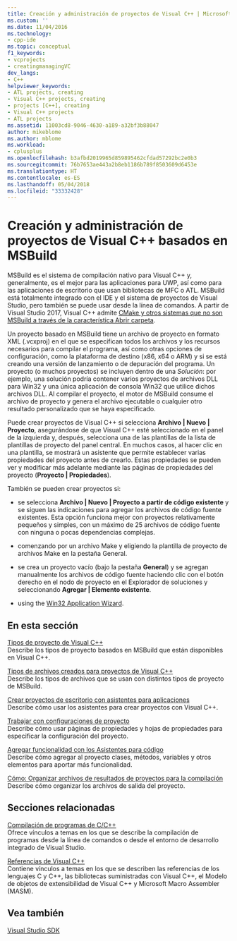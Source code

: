 ```yaml
---
title: Creación y administración de proyectos de Visual C++ | Microsoft Docs
ms.custom: ''
ms.date: 11/04/2016
ms.technology:
- cpp-ide
ms.topic: conceptual
f1_keywords:
- vcprojects
- creatingmanagingVC
dev_langs:
- C++
helpviewer_keywords:
- ATL projects, creating
- Visual C++ projects, creating
- projects [C++], creating
- Visual C++ projects
- ATL projects
ms.assetid: 11003cd8-9046-4630-a189-a32bf3b88047
author: mikeblome
ms.author: mblome
ms.workload:
- cplusplus
ms.openlocfilehash: b3afbd2019965d859895462cfdad57292bc2e0b3
ms.sourcegitcommit: 76b7653ae443a2b8eb1186b789f8503609d6453e
ms.translationtype: HT
ms.contentlocale: es-ES
ms.lasthandoff: 05/04/2018
ms.locfileid: "33332428"
---
```

# <a name="creating-and-managing-msbuild-based-visual-c-projects"></a>Creación y administración de proyectos de Visual C++ basados en MSBuild
MSBuild es el sistema de compilación nativo para Visual C++ y, generalmente, es el mejor para las aplicaciones para UWP, así como para las aplicaciones de escritorio que usan bibliotecas de MFC o ATL. MSBuild está totalmente integrado con el IDE y el sistema de proyectos de Visual Studio, pero también se puede usar desde la línea de comandos. A partir de Visual Studio 2017, Visual C++ admite [CMake y otros sistemas que no son MSBuild a través de la característica Abrir carpeta](non-msbuild-projects.md).

Un proyecto basado en MSBuild tiene un archivo de proyecto en formato XML (.vcxproj) en el que se especifican todos los archivos y los recursos necesarios para compilar el programa, así como otras opciones de configuración, como la plataforma de destino (x86, x64 o ARM) y si se está creando una versión de lanzamiento o de depuración del programa. Un proyecto (o muchos proyectos) se incluyen dentro de una *Solución*: por ejemplo, una solución podría contener varios proyectos de archivos DLL para Win32 y una única aplicación de consola Win32 que utilice dichos archivos DLL. Al compilar el proyecto, el motor de MSBuild consume el archivo de proyecto y genera el archivo ejecutable o cualquier otro resultado personalizado que se haya especificado.

Puede crear proyectos de Visual C++ si selecciona **Archivo &#124; Nuevo &#124; Proyecto**, asegurándose de que Visual C++ esté seleccionado en el panel de la izquierda y, después, selecciona una de las plantillas de la lista de plantillas de proyecto del panel central. En muchos casos, al hacer clic en una plantilla, se mostrará un asistente que permite establecer varias propiedades del proyecto antes de crearlo. Estas propiedades se pueden ver y modificar más adelante mediante las páginas de propiedades del proyecto (**Proyecto &#124; Propiedades**).  
  
 También se pueden crear proyectos si:  
  
-   se selecciona **Archivo &#124; Nuevo &#124; Proyecto a partir de código existente** y se siguen las indicaciones para agregar los archivos de código fuente existentes. Esta opción funciona mejor con proyectos relativamente pequeños y simples, con un máximo de 25 archivos de código fuente con ninguna o pocas dependencias complejas.  
  
-   comenzando por un archivo Make y eligiendo la plantilla de proyecto de archivos Make en la pestaña General.  
  
-   se crea un proyecto vacío (bajo la pestaña **General**) y se agregan manualmente los archivos de código fuente haciendo clic con el botón derecho en el nodo de proyecto en el Explorador de soluciones y seleccionando **Agregar &#124; Elemento existente**.  
  
-   using the [Win32 Application Wizard](../windows/win32-application-wizard.md).  
  
## <a name="in-this-section"></a>En esta sección  
 [Tipos de proyecto de Visual C++](../ide/visual-cpp-project-types.md)  
 Describe los tipos de proyecto basados en MSBuild que están disponibles en Visual C++.  
  
 [Tipos de archivos creados para proyectos de Visual C++](../ide/file-types-created-for-visual-cpp-projects.md)  
 Describe los tipos de archivos que se usan con distintos tipos de proyecto de MSBuild.  
  
 [Crear proyectos de escritorio con asistentes para aplicaciones](../ide/creating-desktop-projects-by-using-application-wizards.md)  
 Describe cómo usar los asistentes para crear proyectos con Visual C++.  
  
 [Trabajar con configuraciones de proyecto](../ide/working-with-project-properties.md)  
 Describe cómo usar páginas de propiedades y hojas de propiedades para especificar la configuración del proyecto.  
  
 [Agregar funcionalidad con los Asistentes para código](../ide/adding-functionality-with-code-wizards-cpp.md)  
 Describe cómo agregar al proyecto clases, métodos, variables y otros elementos para aportar más funcionalidad.  
  
 [Cómo: Organizar archivos de resultados de proyectos para la compilación](../ide/how-to-organize-project-output-files-for-builds.md)  
 Describe cómo organizar los archivos de salida del proyecto.  
  
## <a name="related-sections"></a>Secciones relacionadas  
 [Compilación de programas de C/C++](../build/building-c-cpp-programs.md)  
 Ofrece vínculos a temas en los que se describe la compilación de programas desde la línea de comandos o desde el entorno de desarrollo integrado de Visual Studio.  
  
 [Referencias de Visual C++](http://msdn.microsoft.com/en-us/1ba03b5c-8229-4f63-b08c-6c12141d6ab1)  
 Contiene vínculos a temas en los que se describen las referencias de los lenguajes C y C++, las bibliotecas suministradas con Visual C++, el Modelo de objetos de extensibilidad de Visual C++ y Microsoft Macro Assembler (MASM).  
  
## <a name="see-also"></a>Vea también  
 [Visual Studio SDK](http://msdn.microsoft.com/vstudio/extend)
